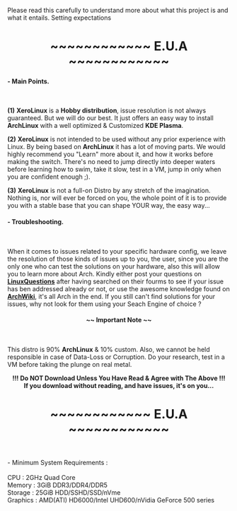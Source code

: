 <p>Please read this carefully to understand more about what this project is and what it entails. Setting expectations</p>
<h1 id="-eol-"><center>~~~~~~~~~~~~ E.U.A ~~~~~~~~~~~~</center></h1>
<h4 id="troubleshooting">- Main Points.</h4><br />
<p><strong>(1)</strong> <strong>XeroLinux</strong> is a <strong>Hobby distribution</strong>, issue resolution is not always guaranteed. But we will do our best. It just offers an easy way to install <strong>ArchLinux</strong> with a well optimized & Customized <strong>KDE Plasma</strong>.</p>
<p><strong>(2)</strong> <strong>XeroLinux</strong> is not intended to be used without any prior experience with Linux. By being based on <strong>ArchLinux</strong> it has a lot of moving parts. We would highly recommend you "Learn" more about it, and how it works before making the switch. There's no need to jump directly into deeper waters before learning how to swim, take it slow, test in a VM, jump in only when you are confident enough ;).</p>
<p><strong>(3)</strong> <strong>XeroLinux</strong> is not a full-on Distro by any stretch of the imagination. Nothing is, nor will ever be forced on you, the whole point of it is to provide you with a stable base that you can shape YOUR way, the easy way...</p>
<h4 id="troubleshooting">- Troubleshooting.</h4><br />
<p>When it comes to issues related to your specific hardware config, we leave the resolution of those kinds of issues up to you, the user, since you are the only one who can test the solutions on your hardware, also this will allow you to learn more about Arch. Kindly either post your questions on <a href="https://www.linuxquestions.org/questions/" target="_blank"><strong>LinuxQuestions</strong></a> after having searched on their fourms to see if your issue has ben addressed already or not, or use the awesome knowledge found on <a href="https://wiki.archlinux.org/" target="_blank"><strong>ArchWiki</strong></a>, it's all Arch in the end. If you still can't find solutions for your issues, why not look for them using your Seach Engine of choice ?</p>
<h4><center><strong>~~ Important Note ~~</strong></center></h4><br />
<p>This distro is 90% <strong>ArchLinux</strong> & 10% custom. Also, we cannot be held responsible in case of Data-Loss or Corruption. Do your research, test in a VM before taking the plunge on real metal.</p>
<p><center><strong>!!! Do NOT Download Unless You Have Read & Agree with The Above !!!<br>
If you download without reading, and have issues, it's on you...</strong></center></p>
<h1 id="-eol-"><center>~~~~~~~~~~~~ E.U.A ~~~~~~~~~~~~</center></h1><br />

<p class="bg">
<span>- Minimum System Requirements</span> :<br /><br />
<span>CPU :</span> 2GHz Quad Core<br />
<span>Memory :</span> 3GiB DDR3/DDR4/DDR5<br />
<span>Storage :</span> 25GiB HDD/SSHD/SSD/nVme<br />
<span>Graphics :</span> AMD(ATI) HD6000/Intel UHD600/nVidia GeForce 500 series
</p>
